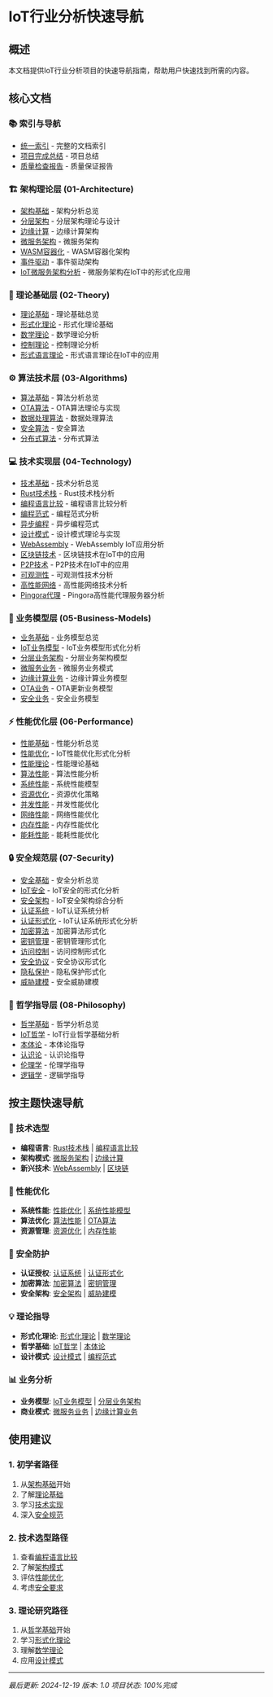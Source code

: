 # IoT行业分析快速导航

## 概述

本文档提供IoT行业分析项目的快速导航指南，帮助用户快速找到所需的内容。

## 核心文档

### 📚 索引与导航

- [统一索引](./IoT_Analysis_Index.md) - 完整的文档索引
- [项目完成总结](./Final_Project_Completion_Report.md) - 项目总结
- [质量检查报告](./Quality_Check_Report.md) - 质量保证报告

### 🏗️ 架构理论层 (01-Architecture)

- [架构基础](../01-Architecture/README.md) - 架构分析总览
- [分层架构](../01-Architecture/01-Layered-Architecture.md) - 分层架构理论与设计
- [边缘计算](../01-Architecture/02-Edge-Computing.md) - 边缘计算架构
- [微服务架构](../01-Architecture/03-Microservices.md) - 微服务架构
- [WASM容器化](../01-Architecture/04-WASM-Containerization.md) - WASM容器化架构
- [事件驱动](../01-Architecture/05-Event-Driven.md) - 事件驱动架构
- [IoT微服务架构分析](../01-Architecture/IoT-Microservice-Architecture.md) - 微服务架构在IoT中的形式化应用

### 🧮 理论基础层 (02-Theory)

- [理论基础](../02-Theory/README.md) - 理论基础总览
- [形式化理论](../02-Theory/01-Formal-Theory.md) - 形式化理论基础
- [数学理论](../02-Theory/02-Mathematical-Theory.md) - 数学理论分析
- [控制理论](../02-Theory/03-Control-Theory.md) - 控制理论分析
- [形式语言理论](../02-Theory/04-Formal-Language-Theory.md) - 形式语言理论在IoT中的应用

### ⚙️ 算法技术层 (03-Algorithms)

- [算法基础](../03-Algorithms/README.md) - 算法分析总览
- [OTA算法](../03-Algorithms/01-OTA-Algorithms.md) - OTA算法理论与实现
- [数据处理算法](../03-Algorithms/02-Data-Processing.md) - 数据处理算法
- [安全算法](../03-Algorithms/03-Security-Algorithms.md) - 安全算法
- [分布式算法](../03-Algorithms/04-Distributed-Algorithms.md) - 分布式算法

### 💻 技术实现层 (04-Technology)

- [技术基础](../04-Technology/README.md) - 技术分析总览
- [Rust技术栈](../04-Technology/rust-iot-technology-stack.md) - Rust技术栈分析
- [编程语言比较](../04-Technology/02-Language-Comparison.md) - 编程语言比较分析
- [编程范式](../04-Technology/04-Programming-Paradigms.md) - 编程范式分析
- [异步编程](../04-Technology/02-Async-Programming-Paradigm.md) - 异步编程范式
- [设计模式](../04-Technology/01-Design-Patterns.md) - 设计模式理论与实现
- [WebAssembly](../04-Technology/webassembly-iot-analysis.md) - WebAssembly IoT应用分析
- [区块链技术](../04-Technology/blockchain-iot-analysis.md) - 区块链技术在IoT中的应用
- [P2P技术](../04-Technology/p2p-iot-analysis.md) - P2P技术在IoT中的应用
- [可观测性](../04-Technology/observability-analysis.md) - 可观测性技术分析
- [高性能网络](../04-Technology/high-performance-network-iot-analysis.md) - 高性能网络技术分析
- [Pingora代理](../04-Technology/pingora-iot-analysis.md) - Pingora高性能代理服务器分析

### 💼 业务模型层 (05-Business-Models)

- [业务基础](../05-Business-Models/README.md) - 业务模型总览
- [IoT业务模型](../05-Business-Models/01-IoT-Business-Models.md) - IoT业务模型形式化分析
- [分层业务架构](../05-Business-Models/02-Layered-Business.md) - 分层业务架构模型
- [微服务业务](../05-Business-Models/03-Microservice-Business.md) - 微服务业务模式
- [边缘计算业务](../05-Business-Models/04-Edge-Computing-Business.md) - 边缘计算业务模型
- [OTA业务](../05-Business-Models/05-OTA-Business.md) - OTA更新业务模型
- [安全业务](../05-Business-Models/06-Security-Business.md) - 安全业务模型

### ⚡ 性能优化层 (06-Performance)

- [性能基础](../06-Performance/README.md) - 性能分析总览
- [性能优化](../06-Performance/01-Performance-Optimization.md) - IoT性能优化形式化分析
- [性能理论](../06-Performance/02-Performance-Theory.md) - 性能理论基础
- [算法性能](../06-Performance/03-Algorithm-Performance.md) - 算法性能分析
- [系统性能](../06-Performance/04-System-Performance.md) - 系统性能模型
- [资源优化](../06-Performance/05-Resource-Optimization.md) - 资源优化策略
- [并发性能](../06-Performance/06-Concurrency-Performance.md) - 并发性能优化
- [网络性能](../06-Performance/07-Network-Performance.md) - 网络性能优化
- [内存性能](../06-Performance/08-Memory-Performance.md) - 内存性能优化
- [能耗性能](../06-Performance/09-Energy-Performance.md) - 能耗性能优化

### 🔒 安全规范层 (07-Security)

- [安全基础](../07-Security/README.md) - 安全分析总览
- [IoT安全](../07-Security/01-IoT-Security.md) - IoT安全的形式化分析
- [安全架构](../07-Security/02-Security-Architecture.md) - IoT安全架构综合分析
- [认证系统](../07-Security/03-Authentication-System.md) - IoT认证系统分析
- [认证形式化](../07-Security/04-Authentication-Formal.md) - IoT认证系统形式化分析
- [加密算法](../07-Security/05-Encryption-Algorithms.md) - 加密算法形式化
- [密钥管理](../07-Security/06-Key-Management.md) - 密钥管理形式化
- [访问控制](../07-Security/07-Access-Control.md) - 访问控制形式化
- [安全协议](../07-Security/08-Security-Protocols.md) - 安全协议形式化
- [隐私保护](../07-Security/09-Privacy-Protection.md) - 隐私保护形式化
- [威胁建模](../07-Security/10-Threat-Modeling.md) - 安全威胁建模

### 🎯 哲学指导层 (08-Philosophy)

- [哲学基础](../08-Philosophy/README.md) - 哲学分析总览
- [IoT哲学](../08-Philosophy/01-IoT-Philosophy.md) - IoT行业哲学基础分析
- [本体论](../08-Philosophy/02-Ontology.md) - 本体论指导
- [认识论](../08-Philosophy/03-Epistemology.md) - 认识论指导
- [伦理学](../08-Philosophy/04-Ethics.md) - 伦理学指导
- [逻辑学](../08-Philosophy/05-Logic.md) - 逻辑学指导

## 按主题快速导航

### 🔧 技术选型

- **编程语言**: [Rust技术栈](../04-Technology/rust-iot-technology-stack.md) | [编程语言比较](../04-Technology/02-Language-Comparison.md)
- **架构模式**: [微服务架构](../01-Architecture/03-Microservices.md) | [边缘计算](../01-Architecture/02-Edge-Computing.md)
- **新兴技术**: [WebAssembly](../04-Technology/webassembly-iot-analysis.md) | [区块链](../04-Technology/blockchain-iot-analysis.md)

### 🚀 性能优化

- **系统性能**: [性能优化](../06-Performance/01-Performance-Optimization.md) | [系统性能模型](../06-Performance/04-System-Performance.md)
- **算法优化**: [算法性能](../06-Performance/03-Algorithm-Performance.md) | [OTA算法](../03-Algorithms/01-OTA-Algorithms.md)
- **资源管理**: [资源优化](../06-Performance/05-Resource-Optimization.md) | [内存性能](../06-Performance/08-Memory-Performance.md)

### 🔐 安全防护

- **认证授权**: [认证系统](../07-Security/03-Authentication-System.md) | [认证形式化](../07-Security/04-Authentication-Formal.md)
- **加密算法**: [加密算法](../07-Security/05-Encryption-Algorithms.md) | [密钥管理](../07-Security/06-Key-Management.md)
- **安全架构**: [安全架构](../07-Security/02-Security-Architecture.md) | [威胁建模](../07-Security/10-Threat-Modeling.md)

### 💡 理论指导

- **形式化理论**: [形式化理论](../02-Theory/01-Formal-Theory.md) | [数学理论](../02-Theory/02-Mathematical-Theory.md)
- **哲学基础**: [IoT哲学](../08-Philosophy/01-IoT-Philosophy.md) | [本体论](../08-Philosophy/02-Ontology.md)
- **设计模式**: [设计模式](../04-Technology/01-Design-Patterns.md) | [编程范式](../04-Technology/04-Programming-Paradigms.md)

### 📊 业务分析

- **业务模型**: [IoT业务模型](../05-Business-Models/01-IoT-Business-Models.md) | [分层业务架构](../05-Business-Models/02-Layered-Business.md)
- **商业模式**: [微服务业务](../05-Business-Models/03-Microservice-Business.md) | [边缘计算业务](../05-Business-Models/04-Edge-Computing-Business.md)

## 使用建议

### 1. 初学者路径

1. 从[架构基础](../01-Architecture/README.md)开始
2. 了解[理论基础](../02-Theory/README.md)
3. 学习[技术实现](../04-Technology/README.md)
4. 深入[安全规范](../07-Security/README.md)

### 2. 技术选型路径

1. 查看[编程语言比较](../04-Technology/02-Language-Comparison.md)
2. 了解[架构模式](../01-Architecture/03-Microservices.md)
3. 评估[性能优化](../06-Performance/01-Performance-Optimization.md)
4. 考虑[安全要求](../07-Security/01-IoT-Security.md)

### 3. 理论研究路径

1. 从[哲学基础](../08-Philosophy/README.md)开始
2. 学习[形式化理论](../02-Theory/01-Formal-Theory.md)
3. 理解[数学理论](../02-Theory/02-Mathematical-Theory.md)
4. 应用[设计模式](../04-Technology/01-Design-Patterns.md)

---

*最后更新: 2024-12-19*
*版本: 1.0*
*项目状态: 100%完成*
